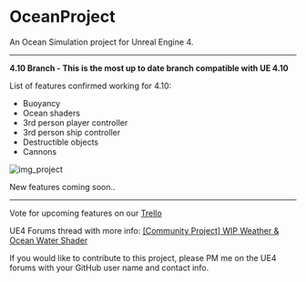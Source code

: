 # OceanProject
An Ocean Simulation project for Unreal Engine 4.

---------------------

**4.10 Branch - This is the most up to date branch compatible with UE 4.10**

List of features confirmed working for 4.10:

+ Buoyancy
+ Ocean shaders
+ 3rd person player controller
+ 3rd person ship controller
+ Destructible objects
+ Cannons


![img_project](http://www.mediafire.com/convkey/ea7f/9ifotl4151ob4d2zg.jpg?size_id=5)

New features coming soon..

---------------------

Vote for upcoming features on our [Trello](https://trello.com/b/7dzOdkvw/ue4-ocean-weather-project)

UE4 Forums thread with more info: [[Community Project] WIP Weather & Ocean Water Shader](https://forums.unrealengine.com/showthread.php?42092-Community-Project-WIP-Weather-amp-Ocean-Water-Shader)


If you would like to contribute to this project, please PM me on the UE4 forums with your GitHub user name and contact info.
